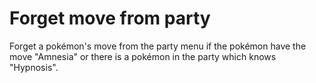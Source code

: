 # Forget move from party
Forget a pokémon's move from the party menu if the pokémon have the move "Amnesia" or there is a pokémon in the party which knows "Hypnosis".
